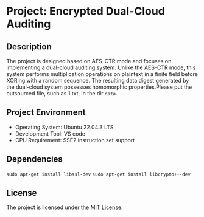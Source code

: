 # Project: Encrypted Dual-Cloud Auditing


## Description
The project is designed based on AES-CTR mode and focuses on implementing a dual-cloud auditing system. Unlike the AES-CTR mode, this system performs multiplication operations on plaintext in a finite field before XORing with a random sequence. The resulting data digest generated by the dual-cloud system possesses homomorphic properties.Please put the outsourced file, such as 1.txt, in the dir `data`.

## Project Environment
- Operating System: Ubuntu 22.04.3 LTS
- Development Tool: VS code
- CPU Requirement: SSE2 instruction set support

## Dependencies
`sudo apt-get install libssl-dev`
`sudo apt-get install libcrypto++-dev`


## License
The project is licensed under the [MIT License](https://opensource.org/licenses/MIT).


